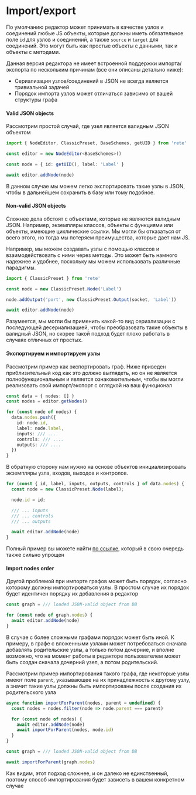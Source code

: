 # Import/export

По умолчанию редактор может принимать в качестве узлов и соединений любые JS объекты, которые должны иметь обязательное поле `id` для узлов и соединений, а также `source` и `target` для соединений. Это могут быть как простые объекты с данными, так и объекты с методами.

Данная версия редактора не имеет встроенной поддержки импорта/экспорта по нескольким причинам (все они описаны детально ниже):

- Сериализация узлов/соединений в JSON не всегда является тривиальной задачей
- Порядок импорта узлов может отличаться зависимо от вашей структуры графа

#### Valid JSON objects

Рассмотрим простой случай, где узел является валидным JSON объектом

```ts
import { NodeEditor, ClassicPreset, BaseSchemes, getUID } from 'rete'

const editor = new NodeEditor<BaseSchemes>()

const node = { id: getUID(), label: 'Label' }

await editor.addNode(node)
```

В данном случае мы можем легко экспортировать такие узлы в JSON, чтобы в дальнейшем сохранить в базу или тому подобное.

#### Non-valid JSON objects

Сложнее дела обстоят с объектами, которые не являются валидным JSON. Например, экземпляры классов, объекты с функциями или объекты, имеющие циклические ссылки. Мы могли бы отказаться от всего этого, но тогда мы потеряем преимущества, которые дает нам JS.

Например, мы можем создавать узлы с помощью классов и взаимодействовать с ними через методы. Это может быть намного надежнее и удобнее, поскольку мы можем использовать различные парадигмы.

```ts
import { ClassicPreset } from 'rete'

const node = new ClassicPreset.Node('Label')

node.addOutput('port', new ClassicPreset.Output(socket, 'Label'))

await editor.addNode(node)
```

Разумеется, мы могли бы применить какой-то вид сериализации с последующей десериализацией, чтобы преобразовать такие объекты в валидный JSON, но скорее такой подход будет плохо работать в случаях отличных от простых.

#### Экспортируем и импортируем узлы

Рассмотрим пример как экспортировать граф. Ниже приведен приблизительный код как это должно выглядеть, но он не является полнофункциональным и является ознакомительным, чтобы вы могли реализовать свой импорт/экспорт с оглядкой на ваш функционал

```ts
const data = { nodes: [] }
const nodes = editor.getNodes()

for (const node of nodes) {
  data.nodes.push({
    id: node.id,
    label: node.label,
    inputs: /// ....
    controls: /// ....
    outputs: /// ....
  })
}
```

В обратную сторону нам нужно на основе объектов инициализировать экземпляры узла, входов, выходов и контролов.

```ts
for (const { id, label, inputs, outputs, controls } of data.nodes) {
  const node = new ClassicPreset.Node(label);

  node.id = id;

  /// ... inputs
  /// ... controls
  /// ... outputs

  await editor.addNode(node)
}
```

Полный пример вы можете найти [по ссылке](https://codesandbox.io/s/rete-js-v2-import-export-999y8z?file=/src/index.ts:3276-3465), который в свою очередь также сильно упрощен

#### Import nodes order

Другой проблемой при импорте графов может быть порядок, согласно которому должны импортироваться узлы. В простом случае их порядок будет идентичен порядку их добавления в редактор

```ts
const graph = /// loaded JSON-valid object from DB

for (const node of graph.nodes) {
  await editor.addNode(node)
}
```

В случае с более сложными графами порядок может быть иной. К примеру, в графе с вложенными узлами может потребоваться сначала добавлять родительские узлы, а только потом дочерние, и вполне возможно, что на момент работы в редакторе пользователем может быть создан сначала дочерний узел, а потом родительский.

Рассмотрим пример импортирования такого графа, где некоторые узлы имеют поле `parent`, указывающее на их принадлежность к другому узлу, а значит такие узлы должны быть импортированы после создания их родительского узла

```ts
async function importForParent(nodes, parent = undefined) {
  const nodes = nodes.filter(node => node.parent === parent)

  for (const node of nodes) {
    await editor.addNode(node)
    await importForParent(nodes, node.id)
  }
}

const graph = /// loaded JSON-valid object from DB

await importForParent(graph.nodes)
```

Как видим, этот подход сложнее, и он далеко не единственный, поэтому способ импортирования будет зависеть в вашем конкретном случае


